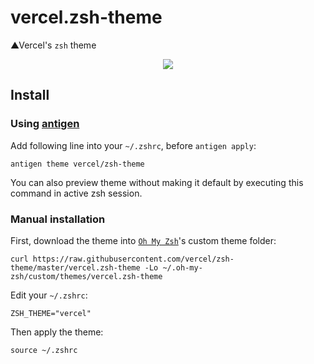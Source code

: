 # vercel.zsh-theme
▲Vercel's `zsh` theme

<p align="center">
  <img src="https://raw.githubusercontent.com/vercel/zsh-theme/master/screenshot.png?v=2">
</p>

## Install

### Using [antigen](https://github.com/zsh-users/antigen)

Add following line into your `~/.zshrc`, before `antigen apply`:

```
antigen theme vercel/zsh-theme
```

You can also preview theme without making it default by executing this command in active zsh session.

### Manual installation

First, download the theme into [`Oh My Zsh`](https://github.com/robbyrussell/oh-my-zsh)'s custom theme folder:

```
curl https://raw.githubusercontent.com/vercel/zsh-theme/master/vercel.zsh-theme -Lo ~/.oh-my-zsh/custom/themes/vercel.zsh-theme
```

Edit your `~/.zshrc`:

```
ZSH_THEME="vercel"
```

Then apply the theme:

```
source ~/.zshrc
```

